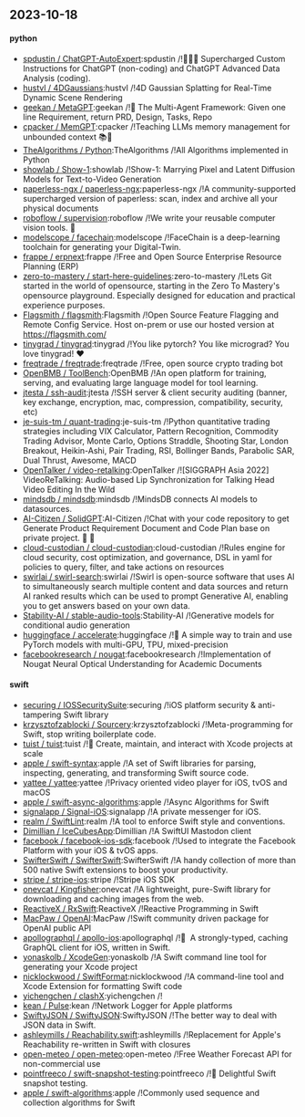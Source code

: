 ## 2023-10-18

#### python
* [spdustin / ChatGPT-AutoExpert](https://github.com/spdustin/ChatGPT-AutoExpert):spdustin /!🚀🧠💬 Supercharged Custom Instructions for ChatGPT (non-coding) and ChatGPT Advanced Data Analysis (coding).
* [hustvl / 4DGaussians](https://github.com/hustvl/4DGaussians):hustvl /!4D Gaussian Splatting for Real-Time Dynamic Scene Rendering
* [geekan / MetaGPT](https://github.com/geekan/MetaGPT):geekan /!🌟 The Multi-Agent Framework: Given one line Requirement, return PRD, Design, Tasks, Repo
* [cpacker / MemGPT](https://github.com/cpacker/MemGPT):cpacker /!Teaching LLMs memory management for unbounded context 📚🦙
* [TheAlgorithms / Python](https://github.com/TheAlgorithms/Python):TheAlgorithms /!All Algorithms implemented in Python
* [showlab / Show-1](https://github.com/showlab/Show-1):showlab /!Show-1: Marrying Pixel and Latent Diffusion Models for Text-to-Video Generation
* [paperless-ngx / paperless-ngx](https://github.com/paperless-ngx/paperless-ngx):paperless-ngx /!A community-supported supercharged version of paperless: scan, index and archive all your physical documents
* [roboflow / supervision](https://github.com/roboflow/supervision):roboflow /!We write your reusable computer vision tools. 💜
* [modelscope / facechain](https://github.com/modelscope/facechain):modelscope /!FaceChain is a deep-learning toolchain for generating your Digital-Twin.
* [frappe / erpnext](https://github.com/frappe/erpnext):frappe /!Free and Open Source Enterprise Resource Planning (ERP)
* [zero-to-mastery / start-here-guidelines](https://github.com/zero-to-mastery/start-here-guidelines):zero-to-mastery /!Lets Git started in the world of opensource, starting in the Zero To Mastery's opensource playground. Especially designed for education and practical experience purposes.
* [Flagsmith / flagsmith](https://github.com/Flagsmith/flagsmith):Flagsmith /!Open Source Feature Flagging and Remote Config Service. Host on-prem or use our hosted version at https://flagsmith.com/
* [tinygrad / tinygrad](https://github.com/tinygrad/tinygrad):tinygrad /!You like pytorch? You like micrograd? You love tinygrad! ❤️
* [freqtrade / freqtrade](https://github.com/freqtrade/freqtrade):freqtrade /!Free, open source crypto trading bot
* [OpenBMB / ToolBench](https://github.com/OpenBMB/ToolBench):OpenBMB /!An open platform for training, serving, and evaluating large language model for tool learning.
* [jtesta / ssh-audit](https://github.com/jtesta/ssh-audit):jtesta /!SSH server & client security auditing (banner, key exchange, encryption, mac, compression, compatibility, security, etc)
* [je-suis-tm / quant-trading](https://github.com/je-suis-tm/quant-trading):je-suis-tm /!Python quantitative trading strategies including VIX Calculator, Pattern Recognition, Commodity Trading Advisor, Monte Carlo, Options Straddle, Shooting Star, London Breakout, Heikin-Ashi, Pair Trading, RSI, Bollinger Bands, Parabolic SAR, Dual Thrust, Awesome, MACD
* [OpenTalker / video-retalking](https://github.com/OpenTalker/video-retalking):OpenTalker /![SIGGRAPH Asia 2022] VideoReTalking: Audio-based Lip Synchronization for Talking Head Video Editing In the Wild
* [mindsdb / mindsdb](https://github.com/mindsdb/mindsdb):mindsdb /!MindsDB connects AI models to datasources.
* [AI-Citizen / SolidGPT](https://github.com/AI-Citizen/SolidGPT):AI-Citizen /!Chat with your code repository to get Generate Product Requirement Document and Code Plan base on private project. 🧱 🧱
* [cloud-custodian / cloud-custodian](https://github.com/cloud-custodian/cloud-custodian):cloud-custodian /!Rules engine for cloud security, cost optimization, and governance, DSL in yaml for policies to query, filter, and take actions on resources
* [swirlai / swirl-search](https://github.com/swirlai/swirl-search):swirlai /!Swirl is open-source software that uses AI to simultaneously search multiple content and data sources and return AI ranked results which can be used to prompt Generative AI, enabling you to get answers based on your own data.
* [Stability-AI / stable-audio-tools](https://github.com/Stability-AI/stable-audio-tools):Stability-AI /!Generative models for conditional audio generation
* [huggingface / accelerate](https://github.com/huggingface/accelerate):huggingface /!🚀 A simple way to train and use PyTorch models with multi-GPU, TPU, mixed-precision
* [facebookresearch / nougat](https://github.com/facebookresearch/nougat):facebookresearch /!Implementation of Nougat Neural Optical Understanding for Academic Documents

#### swift
* [securing / IOSSecuritySuite](https://github.com/securing/IOSSecuritySuite):securing /!iOS platform security & anti-tampering Swift library
* [krzysztofzablocki / Sourcery](https://github.com/krzysztofzablocki/Sourcery):krzysztofzablocki /!Meta-programming for Swift, stop writing boilerplate code.
* [tuist / tuist](https://github.com/tuist/tuist):tuist /!🚀 Create, maintain, and interact with Xcode projects at scale
* [apple / swift-syntax](https://github.com/apple/swift-syntax):apple /!A set of Swift libraries for parsing, inspecting, generating, and transforming Swift source code.
* [yattee / yattee](https://github.com/yattee/yattee):yattee /!Privacy oriented video player for iOS, tvOS and macOS
* [apple / swift-async-algorithms](https://github.com/apple/swift-async-algorithms):apple /!Async Algorithms for Swift
* [signalapp / Signal-iOS](https://github.com/signalapp/Signal-iOS):signalapp /!A private messenger for iOS.
* [realm / SwiftLint](https://github.com/realm/SwiftLint):realm /!A tool to enforce Swift style and conventions.
* [Dimillian / IceCubesApp](https://github.com/Dimillian/IceCubesApp):Dimillian /!A SwiftUI Mastodon client
* [facebook / facebook-ios-sdk](https://github.com/facebook/facebook-ios-sdk):facebook /!Used to integrate the Facebook Platform with your iOS & tvOS apps.
* [SwifterSwift / SwifterSwift](https://github.com/SwifterSwift/SwifterSwift):SwifterSwift /!A handy collection of more than 500 native Swift extensions to boost your productivity.
* [stripe / stripe-ios](https://github.com/stripe/stripe-ios):stripe /!Stripe iOS SDK
* [onevcat / Kingfisher](https://github.com/onevcat/Kingfisher):onevcat /!A lightweight, pure-Swift library for downloading and caching images from the web.
* [ReactiveX / RxSwift](https://github.com/ReactiveX/RxSwift):ReactiveX /!Reactive Programming in Swift
* [MacPaw / OpenAI](https://github.com/MacPaw/OpenAI):MacPaw /!Swift community driven package for OpenAI public API
* [apollographql / apollo-ios](https://github.com/apollographql/apollo-ios):apollographql /!📱  A strongly-typed, caching GraphQL client for iOS, written in Swift.
* [yonaskolb / XcodeGen](https://github.com/yonaskolb/XcodeGen):yonaskolb /!A Swift command line tool for generating your Xcode project
* [nicklockwood / SwiftFormat](https://github.com/nicklockwood/SwiftFormat):nicklockwood /!A command-line tool and Xcode Extension for formatting Swift code
* [yichengchen / clashX](https://github.com/yichengchen/clashX):yichengchen /!
* [kean / Pulse](https://github.com/kean/Pulse):kean /!Network Logger for Apple platforms
* [SwiftyJSON / SwiftyJSON](https://github.com/SwiftyJSON/SwiftyJSON):SwiftyJSON /!The better way to deal with JSON data in Swift.
* [ashleymills / Reachability.swift](https://github.com/ashleymills/Reachability.swift):ashleymills /!Replacement for Apple's Reachability re-written in Swift with closures
* [open-meteo / open-meteo](https://github.com/open-meteo/open-meteo):open-meteo /!Free Weather Forecast API for non-commercial use
* [pointfreeco / swift-snapshot-testing](https://github.com/pointfreeco/swift-snapshot-testing):pointfreeco /!📸 Delightful Swift snapshot testing.
* [apple / swift-algorithms](https://github.com/apple/swift-algorithms):apple /!Commonly used sequence and collection algorithms for Swift
